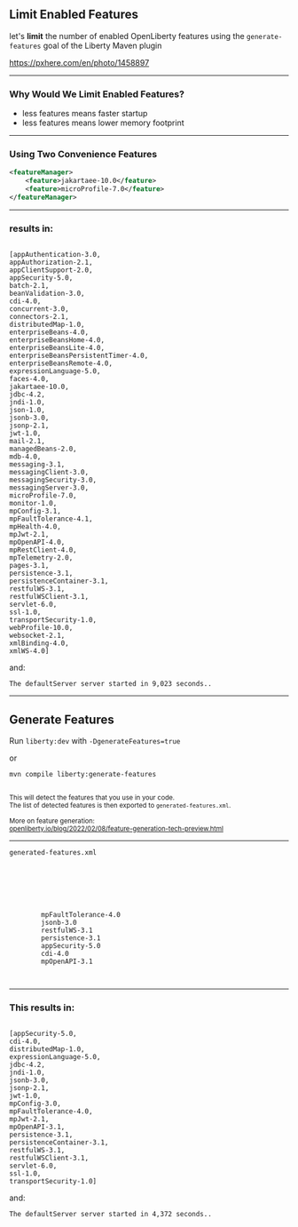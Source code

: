 <!-- .slide: data-background="img/background/binary-code.jpg" data-background-color="black" data-background-opacity="0.2" -->

## Limit Enabled Features

let's **limit** the number of enabled OpenLiberty features 
using the `generate-features` goal of the Liberty Maven plugin

<https://pxhere.com/en/photo/1458897> <!-- .element: class="attribution" -->

---

### Why Would We Limit Enabled Features?

* less features means faster startup <!-- .element: class="fragment fade-in-then-semi-out" -->
* less features means lower memory footprint <!-- .element: class="fragment fade-in-then-semi-out" -->

---

### Using Two Convenience Features

```xml
<featureManager>
    <feature>jakartaee-10.0</feature>
    <feature>microProfile-7.0</feature>
</featureManager>
```

---

### results in:

<pre><code class="plaintext" data-line-numbers data-trim>
[appAuthentication-3.0, 
appAuthorization-2.1, 
appClientSupport-2.0, 
appSecurity-5.0, 
batch-2.1, 
beanValidation-3.0, 
cdi-4.0, 
concurrent-3.0, 
connectors-2.1, 
distributedMap-1.0, 
enterpriseBeans-4.0, 
enterpriseBeansHome-4.0, 
enterpriseBeansLite-4.0, 
enterpriseBeansPersistentTimer-4.0, 
enterpriseBeansRemote-4.0, 
expressionLanguage-5.0, 
faces-4.0, 
jakartaee-10.0, 
jdbc-4.2, 
jndi-1.0, 
json-1.0, 
jsonb-3.0, 
jsonp-2.1, 
jwt-1.0, 
mail-2.1, 
managedBeans-2.0, 
mdb-4.0, 
messaging-3.1, 
messagingClient-3.0, 
messagingSecurity-3.0, 
messagingServer-3.0, 
microProfile-7.0, 
monitor-1.0, 
mpConfig-3.1, 
mpFaultTolerance-4.1, 
mpHealth-4.0, 
mpJwt-2.1, 
mpOpenAPI-4.0, 
mpRestClient-4.0,
mpTelemetry-2.0, 
pages-3.1, 
persistence-3.1, 
persistenceContainer-3.1, 
restfulWS-3.1, 
restfulWSClient-3.1, 
servlet-6.0, 
ssl-1.0, 
transportSecurity-1.0, 
webProfile-10.0, 
websocket-2.1, 
xmlBinding-4.0, 
xmlWS-4.0]
</code></pre>

and: 

```plaintext
The defaultServer server started in 9,023 seconds..
```

---

## Generate Features

Run `liberty:dev` with `-DgenerateFeatures=true`

or

`mvn compile liberty:generate-features`

<small class="fragment fade-in-then-semi-out">
<br/>
This will detect the features that you use in your code. <br/> The list of detected features is then exported to <code>generated-features.xml</code>.<br/><br/>
More on feature generation:<br/><a href="https://openliberty.io/blog/2022/02/08/feature-generation-tech-preview.html">openliberty.io/blog/2022/02/08/feature-generation-tech-preview.html</a>
</small>

---

`generated-features.xml`

<pre><code class="xml" data-line-numbers data-trim>
<?xml version="1.0" encoding="UTF-8"?>
<server>
    <!--This file was generated by the Liberty Maven Plugin and will be overwritten on subsequent runs of the liberty:generate-features goal.
    It is recommended that you do not edit this file and that you commit this file to your version control.-->
    <featureManager>
        <!--The following features were generated based on API usage detected in your application-->
        <feature>mpFaultTolerance-4.0</feature>
        <feature>jsonb-3.0</feature>
        <feature>restfulWS-3.1</feature>
        <feature>persistence-3.1</feature>
        <feature>appSecurity-5.0</feature>
        <feature>cdi-4.0</feature>
        <feature>mpOpenAPI-3.1</feature>
    </featureManager>
</server>
</code></pre>

---

### This results in:

<pre><code class="plaintext" data-line-numbers data-trim>
[appSecurity-5.0, 
cdi-4.0, 
distributedMap-1.0, 
expressionLanguage-5.0, 
jdbc-4.2, 
jndi-1.0, 
jsonb-3.0, 
jsonp-2.1, 
jwt-1.0, 
mpConfig-3.0, 
mpFaultTolerance-4.0, 
mpJwt-2.1, 
mpOpenAPI-3.1, 
persistence-3.1, 
persistenceContainer-3.1, 
restfulWS-3.1, 
restfulWSClient-3.1, 
servlet-6.0, 
ssl-1.0, 
transportSecurity-1.0]
</code></pre>

and: 

```plaintext
The defaultServer server started in 4,372 seconds..
```

